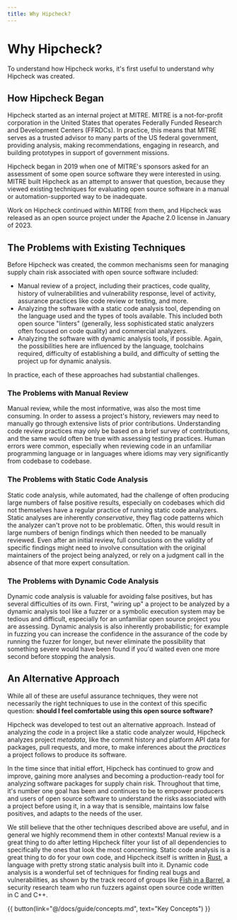 ```yaml
---
title: Why Hipcheck?
---
```


# Why Hipcheck?

To understand how Hipcheck works, it's first useful to understand why Hipcheck
was created.

## How Hipcheck Began

Hipcheck started as an internal project at MITRE. MITRE is a not-for-profit
corporation in the United States that operates Federally Funded Research and
Development Centers (FFRDCs). In practice, this means that MITRE serves as
a trusted advisor to many parts of the US federal government, providing
analysis, making recommendations, engaging in research, and building
prototypes in support of government missions.

Hipcheck began in 2019 when one of MITRE's sponsors asked for an assessment
of some open source software they were interested in using. MITRE built
Hipcheck as an attempt to answer that question, because they viewed existing
techniques for evaluating open source software in a manual or
automation-supported way to be inadequate.

Work on Hipcheck continued within MITRE from them, and Hipcheck was released
as an open source project under the Apache 2.0 license in January of 2023.

## The Problems with Existing Techniques

Before Hipcheck was created, the common mechanisms seen for managing supply
chain risk associated with open source software included:

- Manual review of a project, including their practices, code quality,
  history of vulnerabilities and vulnerability response, level of activity,
  assurance practices like code review or testing, and more.
- Analyzing the software with a static code analysis tool, depending on the
  language used and the types of tools available. This included both open
  source "linters" (generally, less sophisticated static analyzers often
  focused on code quality) and commercial analyzers.
- Analyzing the software with dynamic analysis tools, if possible. Again, the
  possibilities here are influenced by the language, toolchains required,
  difficulty of establishing a build, and difficulty of setting the project
  up for dynamic analysis.

In practice, each of these approaches had substantial challenges.

### The Problems with Manual Review

Manual review, while the most informative, was also the most time consuming.
In order to assess a project's history, reviewers may need to manually go
through extensive lists of prior contributions. Understanding code review
practices may only be based on a brief survey of contributions, and the same
would often be true with assessing testing practices. Human errors were
common, especially when reviewing code in an unfamiliar programming language
or in languages where idioms may very significantly from codebase to codebase.

### The Problems with Static Code Analysis

Static code analysis, while automated, had the challenge of often producing
large numbers of false positive results, especially on codebases which did
not themselves have a regular practice of running static code analyzers.
Static analyses are inherently _conservative_, they flag code patterns which
the analyzer can't prove not to be problematic. Often, this would result in
large numbers of benign findings which then needed to be manually reviewed.
Even after an initial review, full conclusions on the validity of specific
findings might need to involve consultation with the original maintainers
of the project being analyzed, or rely on a judgment call in the absence of
that more expert consultation.

### The Problems with Dynamic Code Analysis

Dynamic code analysis is valuable for avoiding false positives, but has
several difficulties of its own. First, "wiring up" a project to be
analyzed by a dynamic analysis tool like a fuzzer or a symbolic execution
system may be tedious and difficult, especially for an unfamiliar open source
project you are assessing. Dynamic analysis is also inherently probabilistic;
for example in fuzzing you can increase the confidence in the assurance of
the code by running the fuzzer for longer, but never eliminate the possibility
that something severe would have been found if you'd waited even one more
second before stopping the analysis.

## An Alternative Approach

While all of these are useful assurance techniques, they were not necessarily
the right techniques to use in the context of this specific question: __should
I feel comfortable using this open source software?__

Hipcheck was developed to test out an alternative approach. Instead of
analyzing the _code_ in a project like a static code analyzer would, Hipcheck
analyzes project _metadata_, like the commit history and platform API data
for packages, pull requests, and more, to make inferences about the _practices_
a project follows to produce its software.

In the time since that initial effort, Hipcheck has continued to grow and
improve, gaining more analyses and becoming a production-ready tool for
analyzing software packages for supply chain risk. Throughout that time,
it's number one goal has been and continues to be to empower producers and
users of open source software to understand the risks associated with a
project before using it, in a way that is sensible, maintains low false
positives, and adapts to the needs of the user.

We still believe that the other techniques described above are useful,
and in general we highly recommend them in other contexts! Manual review
is a great thing to do after letting Hipcheck filter your list of all
dependencies to specifically the ones that look the most concerning.
Static code analysis is a great thing to do for your own code, and
Hipcheck itself is written in [Rust](https://rust-lang.org), a language
with pretty strong static analysis built into it. Dynamic code analysis
is a wonderful set of techniques for finding real bugs and vulnerabilities,
as shown by the track record of groups like [Fish in a Barrel](https://fishinabarrel.github.io),
a security research team who run fuzzers against open source code written
in C and C++.

{{ button(link="@/docs/guide/concepts.md", text="Key Concepts") }}
